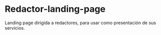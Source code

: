 # Redactor-landing-page
Landing page dirigida a redactores, para usar como presentación de sus servicios.
